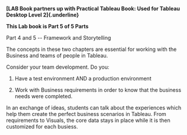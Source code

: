 **[LAB Book partners up with Practical Tableau Book: Used for Tableau
Desktop Level 2]{.underline}**

**This Lab book is Part 5 of 5 Parts**

Part 4 and 5 -- Framework and Storytelling

The concepts in these two chapters are essential for working with the
Business and teams of people in Tableau.

Consider your team development. Do you:

1.  Have a test environment AND a production environment

2.  Work with Business requirements in order to know that the business
    needs were completed.

In an exchange of ideas, students can talk about the experiences which
help them create the perfect business scenarios in Tableau. From
requirements to Visuals, the core data stays in place while it is then
customized for each busiess.
